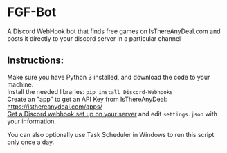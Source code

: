 # FGF-Bot
A Discord WebHook bot that finds free games on IsThereAnyDeal.com and posts it directly to your discord server in a particular channel <br/>
## Instructions:
Make sure you have Python 3 installed, and download the code to your machine. <br/>
Install the needed libraries: `pip install Discord-Webhooks`<br/>
Create an "app" to get an API Key from IsThereAnyDeal: https://isthereanydeal.com/apps/ <br/>
[Get a Discord webhook set up on your server](https://support.discord.com/hc/en-us/articles/228383668-Intro-to-Webhooks) and edit `settings.json` with your information. <br/>

You can also optionally use Task Scheduler in Windows to run this script only once a day. <br/>
